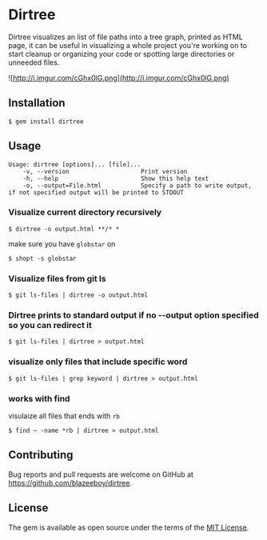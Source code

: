 # Dirtree

Dirtree visualizes an list of file paths into a tree graph, printed as HTML page, it can be useful in visualizing a whole project you're working on to start cleanup or organizing your code or spotting large directories or unneeded files.

![http://i.imgur.com/cGhx0lG.png](http://i.imgur.com/cGhx0lG.png)

## Installation


    $ gem install dirtree

## Usage

    Usage: dirtree [options]... [file]...
        -v, --version                    Print version
        -h, --help                       Show this help text
        -o, --output=File.html           Specify a path to write output, if not specified output will be printed to STDOUT


### Visualize current directory recursively

    $ dirtree -o output.html **/* *

make sure you have `globstar` on

    $ shopt -s globstar

### Visualize files from git ls

    $ git ls-files | dirtree -o output.html

### Dirtree prints to standard output if no --output option specified so you can redirect it

    $ git ls-files | dirtree > output.html

### visualize only files that include specific word

    $ git ls-files | grep keyword | dirtree > output.html

### works with find

visulaize all files that ends with `rb`

    $ find ~ -name *rb | dirtree > output.html


## Contributing

Bug reports and pull requests are welcome on GitHub at https://github.com/blazeeboy/dirtree.

## License

The gem is available as open source under the terms of the [MIT License](http://opensource.org/licenses/MIT).
